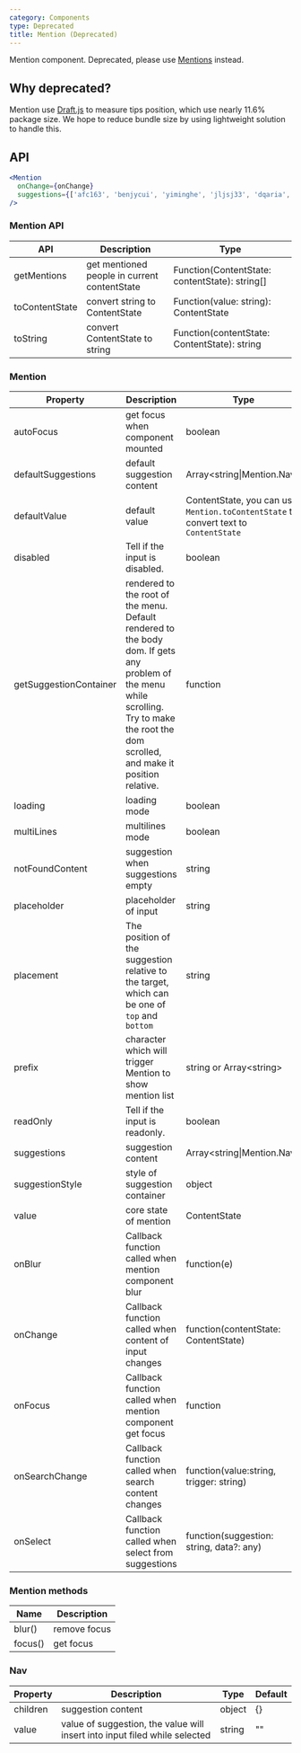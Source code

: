 ```yaml
---
category: Components
type: Deprecated
title: Mention (Deprecated)
---
```


Mention component. Deprecated, please use [Mentions](/components/mentions) instead.

## Why deprecated?

<div class="ant-alert ant-alert-error ant-alert-no-icon">
Mention use
<a href="https://www.npmjs.com/package/draft-js" target="_blank" rel="noopener noreferrer">Draft.js</a>
to measure tips position, which use nearly 11.6% package size. We hope to reduce bundle size by using lightweight solution to handle this.
</div>

## API

```jsx
<Mention
  onChange={onChange}
  suggestions={['afc163', 'benjycui', 'yiminghe', 'jljsj33', 'dqaria', 'RaoHai']}
/>
```

### Mention API

| API | Description | Type |
| --- | --- | --- |
| getMentions | get mentioned people in current contentState | Function(ContentState: contentState): string\[] |
| toContentState | convert string to ContentState | Function(value: string): ContentState |
| toString | convert ContentState to string | Function(contentState: ContentState): string |

### Mention

| Property | Description | Type | Default |
| --- | --- | --- | --- |
| autoFocus | get focus when component mounted | boolean | false |
| defaultSuggestions | default suggestion content | Array&lt;string\|Mention.Nav> | \[] |
| defaultValue | default value | ContentState, you can use `Mention.toContentState` to convert text to `ContentState` | null |
| disabled | Tell if the input is disabled. | boolean | false |
| getSuggestionContainer | rendered to the root of the menu. Default rendered to the body dom. If gets any problem of the menu while scrolling. Try to make the root the dom scrolled, and make it position relative. | function | () => document.body |
| loading | loading mode | boolean | false |
| multiLines | multilines mode | boolean | false |
| notFoundContent | suggestion when suggestions empty | string | 'No matches found' |
| placeholder | placeholder of input | string | null |
| placement | The position of the suggestion relative to the target, which can be one of `top` and `bottom` | string | 'bottom'. |
| prefix | character which will trigger Mention to show mention list | string or Array&lt;string> | '@' |
| readOnly | Tell if the input is readonly. | boolean | false |
| suggestions | suggestion content | Array&lt;string\|Mention.Nav> | \[] |
| suggestionStyle | style of suggestion container | object | {} |
| value | core state of mention | ContentState | null |
| onBlur | Callback function called when mention component blur | function(e) | null |
| onChange | Callback function called when content of input changes | function(contentState: ContentState) | null |
| onFocus | Callback function called when mention component get focus | function | null |
| onSearchChange | Callback function called when search content changes | function(value:string, trigger: string) | \[] |
| onSelect | Callback function called when select from suggestions | function(suggestion: string, data?: any) | null |

### Mention methods

| Name    | Description  |
| ------- | ------------ |
| blur()  | remove focus |
| focus() | get focus    |

### Nav

| Property | Description | Type | Default |
| --- | --- | --- | --- |
| children | suggestion content | object | {} |
| value | value of suggestion, the value will insert into input filed while selected | string | "" |
